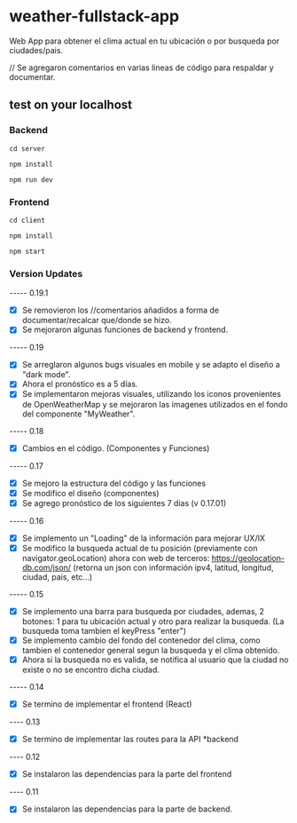 # weather-fullstack-app

Web App para obtener el clima actual en tu ubicación o por busqueda por ciudades/pais.

// Se agregaron comentarios en varias lineas de código para respaldar y documentar.


## test on your localhost

### Backend

`cd server`

`npm install`

`npm run dev`


### Frontend

`cd client`

`npm install`

`npm start`


### Version Updates

----- 0.19.1

* [x] Se removieron los //comentarios añadidos a forma de documentar/recalcar que/donde se hizo.
* [x] Se mejoraron algunas funciones de backend y frontend.

----- 0.19

* [x] Se arreglaron algunos bugs visuales en mobile y se adapto el diseño a "dark mode".
* [x] Ahora el pronóstico es a 5 días. 
* [x] Se implementaron mejoras visuales, utilizando los iconos provenientes de OpenWeatherMap y se mejoraron las imagenes utilizados
en el fondo del componente "MyWeather".

----- 0.18

* [x] Cambios en el código. (Componentes y Funciones)

----- 0.17

* [x] Se mejoro la estructura del código y las funciones
* [x] Se modifico el diseño (componentes)
* [x] Se agrego pronóstico de los siguientes 7 dias (v 0.17.01)

----- 0.16

* [x] Se implemento un "Loading" de la información para mejorar UX/IX
* [x] Se modifico la busqueda actual de tu posición (previamente con navigator.geoLocation) ahora con web de terceros: https://geolocation-db.com/json/
(retorna un json con información ipv4, latitud, longitud, ciudad, pais, etc...) 

----- 0.15

* [x] Se implemento una barra para busqueda por ciudades, ademas,
    2 botones: 1 para tu ubicación actual y otro para realizar la busqueda. (La busqueda toma tambien el keyPress "enter")
* [x] Se implemento cambio del fondo del contenedor del clima, como tambien el contenedor general segun la busqueda y el clima obtenido.
* [x] Ahora si la busqueda no es valida, se notifica al usuario que la ciudad no existe o no se encontro dicha ciudad.

----- 0.14

* [x] Se termino de implementar el frontend (React)

---- 0.13

* [x] Se termino de implementar las routes para la API *backend

---- 0.12

* [x] Se instalaron las dependencias para la parte del frontend

---- 0.11

* [x] Se instalaron las dependencias para la parte de backend.
